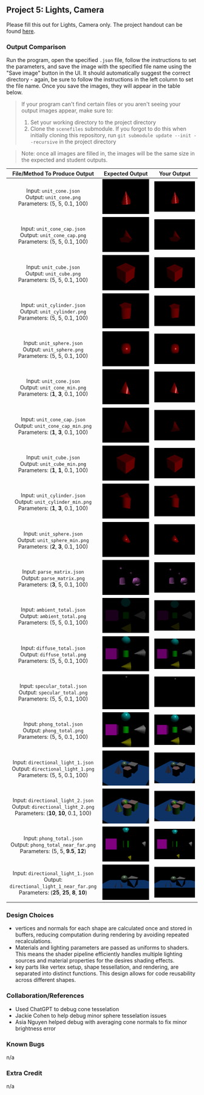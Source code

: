## Project 5: Lights, Camera

Please fill this out for Lights, Camera only. The project handout can be found [here](https://cs1230.graphics/projects/realtime/1).

### Output Comparison

Run the program, open the specified `.json` file, follow the instructions to set the parameters, and save the image with the specified file name using the "Save image" button in the UI. It should automatically suggest the correct directory - again, be sure to follow the instructions in the left column to set the file name. Once you save the images, they will appear in the table below.

> If your program can't find certain files or you aren't seeing your output images appear, make sure to:<br/>
>
> 1. Set your working directory to the project directory
> 2. Clone the `scenefiles` submodule. If you forgot to do this when initially cloning this repository, run `git submodule update --init --recursive` in the project directory

> Note: once all images are filled in, the images will be the same size in the expected and student outputs.

|                                           File/Method To Produce Output                                            |                                                     Expected Output                                                     |                                                                     Your Output                                                                     |
| :----------------------------------------------------------------------------------------------------------------: | :---------------------------------------------------------------------------------------------------------------------: | :-------------------------------------------------------------------------------------------------------------------------------------------------: |
|                Input: `unit_cone.json`<br/>Output: `unit_cone.png`<br/>Parameters: (5, 5, 0.1, 100)                |      ![](https://raw.githubusercontent.com/BrownCSCI1230/scenefiles/main/lights-camera/required_outputs/unit_cone.png)      |            ![Place unit_cone.png in student_outputs/lights-camera/required folder](student_outputs/lights-camera/required/unit_cone.png)            |
|            Input: `unit_cone_cap.json`<br/>Output: `unit_cone_cap.png`<br/>Parameters: (5, 5, 0.1, 100)            |    ![](https://raw.githubusercontent.com/BrownCSCI1230/scenefiles/main/lights-camera/required_outputs/unit_cone_cap.png)    |        ![Place unit_cone_cap.png in student_outputs/lights-camera/required folder](student_outputs/lights-camera/required/unit_cone_cap.png)        |
|               Input: `unit_cube.json`<br/>Output: `unit_cube.png`<br/> Parameters: (5, 5, 0.1, 100)                |      ![](https://raw.githubusercontent.com/BrownCSCI1230/scenefiles/main/lights-camera/required_outputs/unit_cube.png)      |            ![Place unit_cube.png in student_outputs/lights-camera/required folder](student_outputs/lights-camera/required/unit_cube.png)            |
|            Input: `unit_cylinder.json`<br/>Output: `unit_cylinder.png`<br/>Parameters: (5, 5, 0.1, 100)            |    ![](https://raw.githubusercontent.com/BrownCSCI1230/scenefiles/main/lights-camera/required_outputs/unit_cylinder.png)    |        ![Place unit_cylinder.png in student_outputs/lights-camera/required folder](student_outputs/lights-camera/required/unit_cylinder.png)        |
|              Input: `unit_sphere.json`<br/>Output: `unit_sphere.png`<br/>Parameters: (5, 5, 0.1, 100)              |     ![](https://raw.githubusercontent.com/BrownCSCI1230/scenefiles/main/lights-camera/required_outputs/unit_sphere.png)     |          ![Place unit_sphere.png in student_outputs/lights-camera/required folder](student_outputs/lights-camera/required/unit_sphere.png)          |
|          Input: `unit_cone.json`<br/>Output: `unit_cone_min.png`<br/>Parameters: (**1**, **3**, 0.1, 100)          |      ![](https://raw.githubusercontent.com/BrownCSCI1230/scenefiles/main/lights-camera/required_outputs/unit_cone_min.png)      |        ![Place unit_cone_min.png in student_outputs/lights-camera/required folder](student_outputs/lights-camera/required/unit_cone_min.png)        |
|      Input: `unit_cone_cap.json`<br/>Output: `unit_cone_cap_min.png`<br/>Parameters: (**1**, **3**, 0.1, 100)      |    ![](https://raw.githubusercontent.com/BrownCSCI1230/scenefiles/main/lights-camera/required_outputs/unit_cone_cap_min.png)    |    ![Place unit_cone_cap_min.png in student_outputs/lights-camera/required folder](student_outputs/lights-camera/required/unit_cone_cap_min.png)    |
|          Input: `unit_cube.json`<br/>Output: `unit_cube_min.png`<br/>Parameters: (**1**, **1**, 0.1, 100)          |      ![](https://raw.githubusercontent.com/BrownCSCI1230/scenefiles/main/lights-camera/required_outputs/unit_cube_min.png)      |        ![Place unit_cube_min.png in student_outputs/lights-camera/required folder](student_outputs/lights-camera/required/unit_cube_min.png)        |
|      Input: `unit_cylinder.json`<br/>Output: `unit_cylinder_min.png`<br/>Parameters: (**1**, **3**, 0.1, 100)      |    ![](https://raw.githubusercontent.com/BrownCSCI1230/scenefiles/main/lights-camera/required_outputs/unit_cylinder_min.png)    |    ![Place unit_cylinder_min.png in student_outputs/lights-camera/required folder](student_outputs/lights-camera/required/unit_cylinder_min.png)    |
|        Input: `unit_sphere.json`<br/>Output: `unit_sphere_min.png`<br/>Parameters: (**2**, **3**, 0.1, 100)        |     ![](https://raw.githubusercontent.com/BrownCSCI1230/scenefiles/main/lights-camera/required_outputs/unit_sphere_min.png)     |      ![Place unit_sphere_min.png in student_outputs/lights-camera/required folder](student_outputs/lights-camera/required/unit_sphere_min.png)      |
|           Input: `parse_matrix.json`<br/>Output: `parse_matrix.png`<br/>Parameters: (**3**, 5, 0.1, 100)           |    ![](https://raw.githubusercontent.com/BrownCSCI1230/scenefiles/main/lights-camera/required_outputs/parse_matrix.png)     |         ![Place parse_matrix.png in student_outputs/lights-camera/required folder](student_outputs/lights-camera/required/parse_matrix.png)         |
|            Input: `ambient_total.json`<br/>Output: `ambient_total.png`<br/>Parameters: (5, 5, 0.1, 100)            |    ![](https://raw.githubusercontent.com/BrownCSCI1230/scenefiles/main/lights-camera/required_outputs/ambient_total.png)    |        ![Place ambient_total.png in student_outputs/lights-camera/required folder](student_outputs/lights-camera/required/ambient_total.png)        |
|            Input: `diffuse_total.json`<br/>Output: `diffuse_total.png`<br/>Parameters: (5, 5, 0.1, 100)            |    ![](https://raw.githubusercontent.com/BrownCSCI1230/scenefiles/main/lights-camera/required_outputs/diffuse_total.png)    |        ![Place diffuse_total.png in student_outputs/lights-camera/required folder](student_outputs/lights-camera/required/diffuse_total.png)        |
|           Input: `specular_total.json`<br/>Output: `specular_total.png`<br/>Parameters: (5, 5, 0.1, 100)           |   ![](https://raw.githubusercontent.com/BrownCSCI1230/scenefiles/main/lights-camera/required_outputs/specular_total.png)    |       ![Place specular_total.png in student_outputs/lights-camera/required folder](student_outputs/lights-camera/required/specular_total.png)       |
|              Input: `phong_total.json`<br/>Output: `phong_total.png`<br/>Parameters: (5, 5, 0.1, 100)              |     ![](https://raw.githubusercontent.com/BrownCSCI1230/scenefiles/main/lights-camera/required_outputs/phong_total.png)     |          ![Place phong_total.png in student_outputs/lights-camera/required folder](student_outputs/lights-camera/required/phong_total.png)          |
|      Input: `directional_light_1.json`<br/>Output: `directional_light_1.png`<br/>Parameters: (5, 5, 0.1, 100)      | ![](https://raw.githubusercontent.com/BrownCSCI1230/scenefiles/main/lights-camera/required_outputs/directional_light_1.png) |  ![Place directional_light_1.png in student_outputs/lights-camera/required folder](student_outputs/lights-camera/required/directional_light_1.png)  |
| Input: `directional_light_2.json`<br/>Output: `directional_light_2.png`<br/>Parameters: (**10**, **10**, 0.1, 100) | ![](https://raw.githubusercontent.com/BrownCSCI1230/scenefiles/main/lights-camera/required_outputs/directional_light_2.png) |  ![Place directional_light_2.png in student_outputs/lights-camera/required folder](student_outputs/lights-camera/required/directional_light_2.png)  |
|      Input: `phong_total.json`<br/>Output: `phong_total_near_far.png`<br/>Parameters: (5, 5, **9.5**, **12**)      | ![](https://raw.githubusercontent.com/BrownCSCI1230/scenefiles/main/lights-camera/required_outputs/phong_total_near_far.png) | ![Place phong_total_near_far.png in student_outputs/lights-camera/required folder](student_outputs/lights-camera/required/phong_total_near_far.png) |
|      Input: `directional_light_1.json`<br/>Output: `directional_light_1_near_far.png`<br/>Parameters: (**25**, **25**, **8**, **10**)      | ![](https://raw.githubusercontent.com/BrownCSCI1230/scenefiles/main/lights-camera/required_outputs/directional_light_1_near_far.png) | ![Place directional_light_1_near_far.png in student_outputs/lights-camera/required folder](student_outputs/lights-camera/required/directional_light_1_near_far.png) |

### Design Choices
- vertices and normals for each shape are calculated once and stored in buffers, reducing computation during rendering by avoiding repeated recalculations.
- Materials and lighting parameters are passed as uniforms to shaders. This means the shader pipeline efficiently handles multiple lighting sources and material properties for the desires shading effects.
- key parts like vertex setup, shape tessellation, and rendering, are separated into distinct functions. This design allows for code reusability across different shapes.

### Collaboration/References
- Used ChatGPT to debug cone tesselation
- Jackie Cohen to help debug minor sphere tesselation issues
- Asia Nguyen helped debug with averaging cone normals to fix minor brightness error

### Known Bugs
n/a

### Extra Credit
n/a
